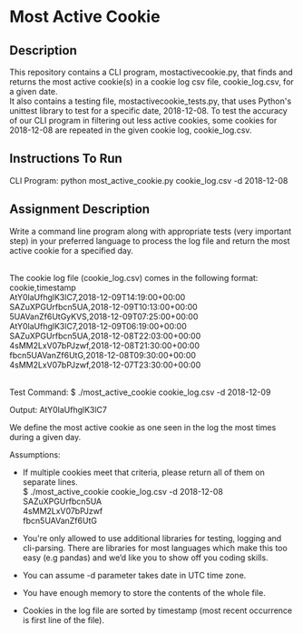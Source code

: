 # Most Active Cookie
## Description
This repository contains a CLI program, mostactivecookie.py, that finds and returns the most active cookie(s) in a cookie log csv file, cookie_log.csv, for a given date.  
It also contains a testing file, mostactivecookie_tests.py, that uses Python's unittest library to test for a specific date, 2018-12-08.
To test the accuracy of our CLI program in filtering out less active cookies, some cookies for 2018-12-08 are repeated in the given cookie log, cookie_log.csv.

## Instructions To Run
CLI Program:
python most_active_cookie.py cookie_log.csv -d 2018-12-08

## Assignment Description
Write a command line program along with appropriate tests (very important step) in your preferred language to process the log file and return the most active cookie for a specified day.<br/><br/>

The cookie log file (cookie_log.csv) comes in the following format: <br/>
cookie,timestamp <br/>
AtY0laUfhglK3lC7,2018-12-09T14:19:00+00:00 <br/>
SAZuXPGUrfbcn5UA,2018-12-09T10:13:00+00:00 <br/>
5UAVanZf6UtGyKVS,2018-12-09T07:25:00+00:00 <br/>
AtY0laUfhglK3lC7,2018-12-09T06:19:00+00:00 <br/>
SAZuXPGUrfbcn5UA,2018-12-08T22:03:00+00:00 <br/>
4sMM2LxV07bPJzwf,2018-12-08T21:30:00+00:00 <br/>
fbcn5UAVanZf6UtG,2018-12-08T09:30:00+00:00 <br/>
4sMM2LxV07bPJzwf,2018-12-07T23:30:00+00:00 <br/><br/> 

Test Command:
$ ./most_active_cookie cookie_log.csv -d 2018-12-09

Output:
AtY0laUfhglK3lC7<br/>

We define the most active cookie as one seen in the log the most times during a given day.  

Assumptions:
* If multiple cookies meet that criteria, please return all of them on separate lines.<br/>
$ ./most_active_cookie cookie_log.csv -d 2018-12-08<br/>
SAZuXPGUrfbcn5UA<br/>
4sMM2LxV07bPJzwf<br/>
fbcn5UAVanZf6UtG<br/>

* You're only allowed to use additional libraries for testing, logging and cli-parsing. There are libraries for most languages which make this too easy (e.g pandas) and we’d like you to show off you coding skills.
* You can assume -d parameter takes date in UTC time zone.
* You have enough memory to store the contents of the whole file.
* Cookies in the log file are sorted by timestamp (most recent occurrence is first line of the file).
